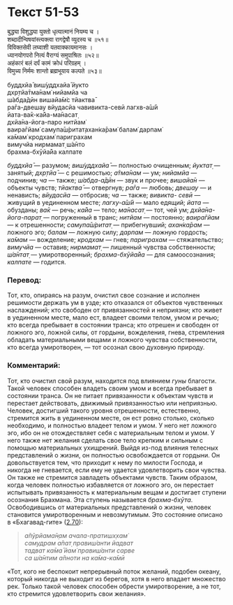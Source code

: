 # Текст 51-53

बुद्ध्या विशुद्ध्या युक्तो धृत्यात्मानं नियम्य च ।  
शब्दादीन्विषयांस्त्यक्त्वा रागद्वेषौ व्युदस्य च ॥५१॥  
विविक्तसेवी लघ्वाशी यतवाक्कायमानसः ।  
ध्यानयोगपरो नित्यं वैराग्यं समुपाश्रितः ॥५२॥  
अहंकारं बलं दर्पं कामं क्रोधं परिग्रहम् ।  
विमुच्य निर्ममः शान्तो ब्रह्मभूयाय कल्पते ॥५३॥

буддхйа̄ виш́уддхайа̄ йукто  
дхр̣тйа̄тма̄нам̇ нийамйа ча  
ш́абда̄дӣн вишайа̄м̇с тйактва̄  
ра̄га-двешау вйудасйа чавивикта-севӣ лагхв-а̄ш́ӣ  
йата-ва̄к-ка̄йа-ма̄насат̣  
дхйа̄на-йога-паро нитйам̇  
ваира̄гйам̇ самупа̄ш́ритат̣ахан̇ка̄рам̇ балам̇ дарпам̇  
ка̄мам̇ кродхам̇ париграхам  
вимучйа нирмамат̣ ш́а̄нто  
брахма-бхӯйа̄йа калпате

_буддхйа̄_ — разумом; _виш́уддхайа̄_ — полностью очищенным; _йуктат̣_ — занятый; _дхр̣тйа̄_ — с решимостью; _а̄тма̄нам_ — ум; _нийамйа_ — подчинив; _ча_ — также; _ш́абда-а̄дӣн_ — звук и прочее; _вишайа̄н_ — объекты чувств; _тйактва̄_ — отвергнув; _ра̄га_ — любовь; _двешау_ — и ненависть; _вйудасйа_ — отбросив; _ча_ — также; _вивикта- севӣ_ — живущий в уединенном месте; _лагху-а̄ш́ӣ_ — мало едящий; _йата_ — обузданы; _ва̄к_ — речь; _ка̄йа_ — тело; _ма̄насат̣_ — тот, чей ум; _дхйа̄на-йога-парат̣_ — погруженный в транс; _нитйам_ — постоянно; _ваира̄гйам_ — к отрешенности; _самупа̄ш́ритат̣_ — прибегнувший; _ахан̇ка̄рам_ — ложного эго; _балам_ — ложную силу; _дарпам_ — ложную гордость; _ка̄мам_ — вожделение; _кродхам_ — гнев; _париграхам_ — стяжательство; _вимучйа_ — оставив; _нирмамат̣_ — лишенный чувства собственности; _ш́а̄нтат̣_ — умиротворенный; _брахма-бхӯйа̄йа_ — для самоосознания; _калпате_ — годится.

### Перевод:

Тот, кто, опираясь на разум, очистил свое сознание и исполнен решимости держать ум в узде; кто отказался от объектов чувственных наслаждений; кто свободен от привязанностей и неприязни; кто живет в уединенном месте, мало ест, владеет своими телом, умом и речью; кто всегда пребывает в состоянии транса; кто отрешен и свободен от ложного эго, ложной силы, от гордыни, вожделения, гнева, стремления обладать материальными вещами и ложного чувства собственности, кто всегда умиротворен, — тот осознал свою духовную природу.

### Комментарий:

Тот, кто очистил свой разум, находится под влиянием _гуны_ благости. Такой человек способен владеть своим умом и всегда пребывает в состоянии транса. Он не питает привязанности к объектам чувств и перестает действовать, движимый привязанностью или неприязнью. Человек, достигший такого уровня отрешенности, естественно, стремится жить в уединенном месте, он ест ровно столько, сколько необходимо, и полностью владеет телом и умом. У него нет ложного эго, ибо он не отождествляет себя с материальным телом и умом. У него также нет желания сделать свое тело крепким и сильным с помощью материальных ухищрений. Выйдя из-под влияния телесных представлений о жизни, он полностью освобождается от гордыни. Он довольствуется тем, что приходит к нему по милости Господа, и никогда не гневается, если ему не удается удовлетворить свои чувства. Он также не стремится завладеть объектами чувств. Таким образом, когда человек полностью избавляется от ложного эго, он перестает испытывать привязанность к материальным вещам и достигает ступени осознания Брахмана. Эта ступень называется _брахма-бхӯта_. Освободившись от материальных представлений о жизни, человек становится умиротворенным и невозмутимым. Это состояние описано в «Бхагавад-гите» ([2.70](../2/70.md)):

> _а̄пӯрйама̄н̣ам ачала-пратишх̣хам̇  
> самудрам а̄пат̣ правиш́анти йадват  
> тадват ка̄ма̄ йам̇ правиш́анти сарве  
> са ш́а̄нтим а̄пноти на ка̄ма-ка̄мӣ_

«Тот, кого не беспокоит непрерывный поток желаний, подобен океану, который никогда не выходит из берегов, хотя в него впадает множество рек. Только такой человек способен обрести умиротворение, а не тот, кто стремится удовлетворить свои желания».